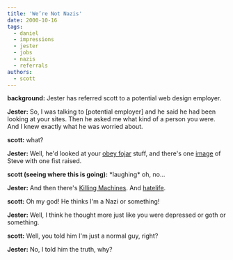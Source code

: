 ```yaml
---
title: 'We’re Not Nazis'
date: 2000-10-16
tags:
  - daniel
  - impressions
  - jester
  - jobs
  - nazis
  - referrals
authors:
  - scott
---
```


**background:** Jester has referred scott to a potential web design employer.

**Jester:** So, I was talking to \[potential employer\] and he said he had been looking at your sites. Then he asked me what kind of a person you were. And I knew exactly what he was worried about.

**scott:** what?

**Jester:** Well, he'd looked at your [obey fojar](http://spaceninja.com/site-archives/obey/v2/) stuff, and there's one [image](http://spaceninja.com/site-archives/obey/v2/files/tanks.m.php) of Steve with one fist raised.

**scott (seeing where this is going):** \*laughing\* oh, no...

**Jester:** And then there's [Killing Machines](http://www.killingmachines.org). And [hatelife](http://www.hatelife.org/).

**scott:** Oh my god! He thinks I'm a Nazi or something!

**Jester:** Well, I think he thought more just like you were depressed or goth or something.

**scott:** Well, you told him I'm just a normal guy, right?

**Jester:** No, I told him the truth, why?
